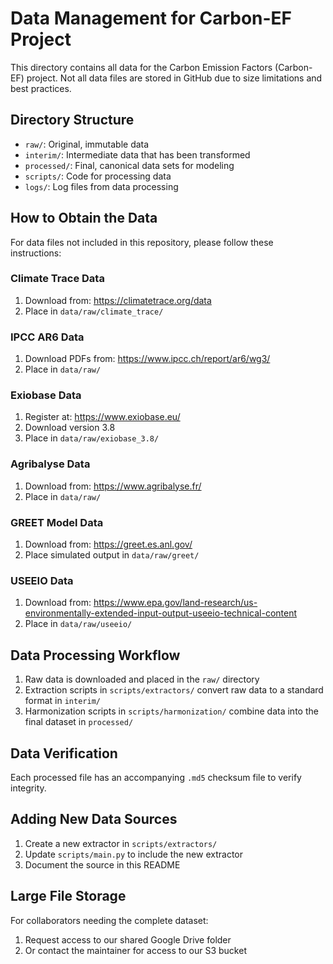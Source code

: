 # Data Management for Carbon-EF Project

This directory contains all data for the Carbon Emission Factors (Carbon-EF) project. Not all data files are stored in GitHub due to size limitations and best practices.

## Directory Structure

- `raw/`: Original, immutable data
- `interim/`: Intermediate data that has been transformed
- `processed/`: Final, canonical data sets for modeling
- `scripts/`: Code for processing data
- `logs/`: Log files from data processing

## How to Obtain the Data

For data files not included in this repository, please follow these instructions:

### Climate Trace Data

1. Download from: https://climatetrace.org/data
2. Place in `data/raw/climate_trace/`

### IPCC AR6 Data

1. Download PDFs from: https://www.ipcc.ch/report/ar6/wg3/
2. Place in `data/raw/`

### Exiobase Data

1. Register at: https://www.exiobase.eu/
2. Download version 3.8
3. Place in `data/raw/exiobase_3.8/`

### Agribalyse Data

1. Download from: https://www.agribalyse.fr/
2. Place in `data/raw/`

### GREET Model Data

1. Download from: https://greet.es.anl.gov/
2. Place simulated output in `data/raw/greet/`

### USEEIO Data

1. Download from: https://www.epa.gov/land-research/us-environmentally-extended-input-output-useeio-technical-content
2. Place in `data/raw/useeio/`

## Data Processing Workflow

1. Raw data is downloaded and placed in the `raw/` directory
2. Extraction scripts in `scripts/extractors/` convert raw data to a standard format in `interim/`
3. Harmonization scripts in `scripts/harmonization/` combine data into the final dataset in `processed/`

## Data Verification

Each processed file has an accompanying `.md5` checksum file to verify integrity.

## Adding New Data Sources

1. Create a new extractor in `scripts/extractors/`
2. Update `scripts/main.py` to include the new extractor
3. Document the source in this README

## Large File Storage

For collaborators needing the complete dataset:

1. Request access to our shared Google Drive folder
2. Or contact the maintainer for access to our S3 bucket
